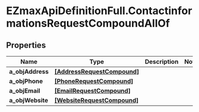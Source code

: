 # EZmaxApiDefinitionFull.ContactinformationsRequestCompoundAllOf

## Properties

Name | Type | Description | Notes
------------ | ------------- | ------------- | -------------
**a_objAddress** | [**[AddressRequestCompound]**](AddressRequestCompound.md) |  | 
**a_objPhone** | [**[PhoneRequestCompound]**](PhoneRequestCompound.md) |  | 
**a_objEmail** | [**[EmailRequestCompound]**](EmailRequestCompound.md) |  | 
**a_objWebsite** | [**[WebsiteRequestCompound]**](WebsiteRequestCompound.md) |  | 


